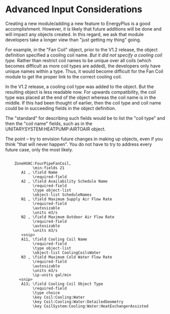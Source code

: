 # Advanced Input Considerations

Creating a new module/adding a new feature to EnergyPlus is a good accomplishment.  However, it is likely that future additions will be done and will impact any objects created.  In this regard, we ask that module developers take a longer view than "just getting my thing" going.

For example, in the "Fan Coil" object, prior to the V1.2 release, the object definition specified a cooilng coil name.  *But it did not specify a cooling coil type.*  Rather than restrict coil names to be unique over all coils (which becomes difficult as more coil types are added), the developers only have unique names within a type.  Thus, it would become difficult for the Fan Coil module to get the proper link to the correct cooling coil.

In the V1.2 release, a cooling coil type was added to the object.  But the resulting object is less readable now. For upwards compatibility, the coil type was placed at the end of the object whereas the coil name is in the middle.  If this had been thought of earlier, then the coil type and coil name could be in succeeding fields in the object definition.

The "standard" for describing such fields would be to list the "coil type" and then the "coil name" fields, such as in the UNITARYSYSTEM:HEATPUMP:AIRTOAIR object.

The point – try to envision future changes in making up objects, even if you think "that will never happen".  You do not have to try to address every future case, only the most likely.

~~~~~~~~~~~~~~~~~~~~

    ZoneHVAC:FourPipeFanCoil,
            \min-fields 21
       A1 , \field Name
            \required-field
       A2 , \field Availability Schedule Name
            \required-field
            \type object-list
            \object-list ScheduleNames
       N1 , \field Maximum Supply Air Flow Rate
            \required-field
            \autosizable
            \units m3/s
       N2 , \field Maximum Outdoor Air Flow Rate
            \required-field
            \autosizable
            \units m3/s
       <snip>
       A11, \field Cooling Coil Name
            \required-field
            \type object-list
            \object-list CoolingCoilsWater
       N3 , \field Maximum Cold Water Flow Rate
            \required-field
            \autosizable
            \units m3/s
            \ip-units gal/min
      <snip>
       A13; \field Cooling Coil Object Type
            \required-field
            \type choice
            \key Coil:Cooling:Water
            \key Coil:Cooling:Water:DetailedGeometry
            \key CoilSystem:Cooling:Water:HeatExchangerAssisted
~~~~~~~~~~~~~~~~~~~~